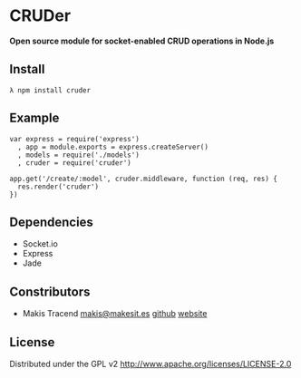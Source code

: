 # CRUDer

__Open source module for socket-enabled CRUD operations in Node.js__


## Install

    λ npm install cruder


## Example

    var express = require('express')
      , app = module.exports = express.createServer()
      , models = require('./models')
      , cruder = require('cruder')

    app.get('/create/:model', cruder.middleware, function (req, res) {
      res.render('cruder')
    })


## Dependencies 

- Socket.io
- Express
- Jade


## Constributors

*	Makis Tracend <makis@makesit.es> 
[github](http://github.com/tracend/ "Github account")
[website](http://makesites.org/ "Make Sites .Org")


## License 

Distributed under the GPL v2
http://www.apache.org/licenses/LICENSE-2.0
